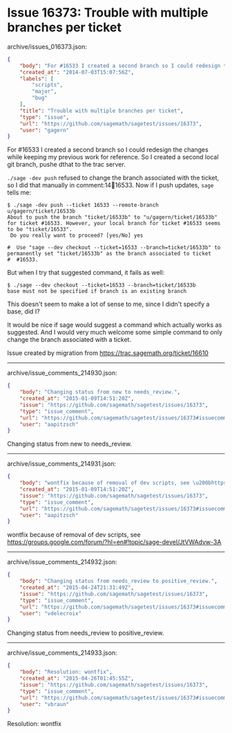 # Issue 16373: Trouble with multiple branches per ticket

archive/issues_016373.json:
```json
{
    "body": "For #16533 I created a second branch so I could redesign the changes while keeping my previous work for reference. So I created a second local git branch, pushe dthat to the trac server.\n\n`./sage -dev push` refused to change the branch associated with the ticket, so I did that manually in comment:14:ticket:16533. Now if I push updates, `sage` tells me:\n\n\n```\n$ ./sage -dev push --ticket 16533 --remote-branch u/gagern/ticket/16533b\nAbout to push the branch \"ticket/16533b\" to \"u/gagern/ticket/16533b\" for ticket #16533. However, your local branch for ticket #16533 seems\nto be \"ticket/16533\".\n Do you really want to proceed? [yes/No] yes\n\n#  Use \"sage --dev checkout --ticket=16533 --branch=ticket/16533b\" to permanently set \"ticket/16533b\" as the branch associated to ticket\n#  #16533.\n```\n\n\nBut when I try that suggested command, it fails as well:\n\n\n```\n$ ./sage --dev checkout --ticket=16533 --branch=ticket/16533b\nbase must not be specified if branch is an existing branch\n```\n\n\nThis doesn't seem to make a lot of sense to me, since I didn't specify a base, did I?\n\nIt would be nice if sage would suggest a command which actually works as suggested. And I would very much welcome some simple command to only change the branch associated with a ticket.\n\nIssue created by migration from https://trac.sagemath.org/ticket/16610\n\n",
    "created_at": "2014-07-03T15:07:56Z",
    "labels": [
        "scripts",
        "major",
        "bug"
    ],
    "title": "Trouble with multiple branches per ticket",
    "type": "issue",
    "url": "https://github.com/sagemath/sagetest/issues/16373",
    "user": "gagern"
}
```
For #16533 I created a second branch so I could redesign the changes while keeping my previous work for reference. So I created a second local git branch, pushe dthat to the trac server.

`./sage -dev push` refused to change the branch associated with the ticket, so I did that manually in comment:14:ticket:16533. Now if I push updates, `sage` tells me:


```
$ ./sage -dev push --ticket 16533 --remote-branch u/gagern/ticket/16533b
About to push the branch "ticket/16533b" to "u/gagern/ticket/16533b" for ticket #16533. However, your local branch for ticket #16533 seems
to be "ticket/16533".
 Do you really want to proceed? [yes/No] yes

#  Use "sage --dev checkout --ticket=16533 --branch=ticket/16533b" to permanently set "ticket/16533b" as the branch associated to ticket
#  #16533.
```


But when I try that suggested command, it fails as well:


```
$ ./sage --dev checkout --ticket=16533 --branch=ticket/16533b
base must not be specified if branch is an existing branch
```


This doesn't seem to make a lot of sense to me, since I didn't specify a base, did I?

It would be nice if sage would suggest a command which actually works as suggested. And I would very much welcome some simple command to only change the branch associated with a ticket.

Issue created by migration from https://trac.sagemath.org/ticket/16610





---

archive/issue_comments_214930.json:
```json
{
    "body": "Changing status from new to needs_review.",
    "created_at": "2015-01-09T14:51:20Z",
    "issue": "https://github.com/sagemath/sagetest/issues/16373",
    "type": "issue_comment",
    "url": "https://github.com/sagemath/sagetest/issues/16373#issuecomment-214930",
    "user": "aapitzsch"
}
```

Changing status from new to needs_review.



---

archive/issue_comments_214931.json:
```json
{
    "body": "wontfix because of removal of dev scripts, see \u200bhttps://groups.google.com/forum/?hl=en#!topic/sage-devel/JtVWAdvw-3A",
    "created_at": "2015-01-09T14:51:20Z",
    "issue": "https://github.com/sagemath/sagetest/issues/16373",
    "type": "issue_comment",
    "url": "https://github.com/sagemath/sagetest/issues/16373#issuecomment-214931",
    "user": "aapitzsch"
}
```

wontfix because of removal of dev scripts, see ​https://groups.google.com/forum/?hl=en#!topic/sage-devel/JtVWAdvw-3A



---

archive/issue_comments_214932.json:
```json
{
    "body": "Changing status from needs_review to positive_review.",
    "created_at": "2015-04-24T21:31:49Z",
    "issue": "https://github.com/sagemath/sagetest/issues/16373",
    "type": "issue_comment",
    "url": "https://github.com/sagemath/sagetest/issues/16373#issuecomment-214932",
    "user": "vdelecroix"
}
```

Changing status from needs_review to positive_review.



---

archive/issue_comments_214933.json:
```json
{
    "body": "Resolution: wontfix",
    "created_at": "2015-04-26T01:45:55Z",
    "issue": "https://github.com/sagemath/sagetest/issues/16373",
    "type": "issue_comment",
    "url": "https://github.com/sagemath/sagetest/issues/16373#issuecomment-214933",
    "user": "vbraun"
}
```

Resolution: wontfix
